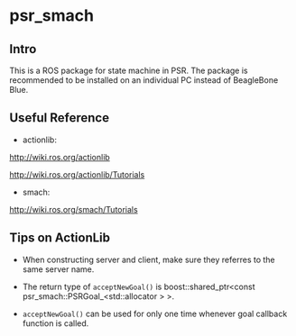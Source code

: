 # psr_smach

## Intro

This is a ROS package for state machine in PSR.  The package is recommended to be installed on an individual PC instead of BeagleBone Blue.

## Useful Reference

- actionlib:

http://wiki.ros.org/actionlib

http://wiki.ros.org/actionlib/Tutorials

- smach:

http://wiki.ros.org/smach/Tutorials

## Tips on ActionLib

- When constructing server and client, make sure they referres to the same server name.

- The return type of `acceptNewGoal()` is boost::shared_ptr<const psr_smach::PSRGoal_<std::allocator<void> > >.

- `acceptNewGoal()` can be used for only one time whenever goal callback function is called.
